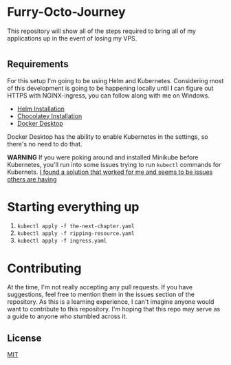 # Furry-Octo-Journey
This repository will show all of the steps required to bring all of my applications up in the event of losing my VPS. 

#
## Requirements
For this setup I'm going to be using Helm and Kubernetes. Considering most of this development is going to be happening locally until I can figure out HTTPS with NGINX-ingress, you can follow along with me on Windows.

* [Helm Installation](https://helm.sh/docs/intro/install/)
* [Chocolatey Installation](https://chocolatey.org/install)
* [Docker Desktop](https://www.docker.com/products/docker-desktop)

Docker Desktop has the ability to enable Kubernetes in the settings, so there's no need to do that.

**WARNING** If you were poking around and installed Minikube before Kubernetes, you'll run into some issues trying to run `kubectl` commands for Kubernets. [I found a solution that worked for me and seems to be issues others are having](https://stackoverflow.com/questions/57297337/docker-for-desktop-kubernetes-unable-to-connect-to-the-server-dial-tcp-164)
# 
# Starting everything up

1. `kubectl apply -f the-next-chapter.yaml`
2. `kubectl apply -f ripping-resource.yaml`
3. `kubectl apply -f ingress.yaml`

#
# Contributing
At the time, I'm not really accepting any pull requests. If you have suggestions, feel free to mention them in the issues section of the repository. As this is a learning experience, I can't imagine anyone would want to contribute to this repository. I'm hoping that this repo may serve as a guide to anyone who stumbled across it.


## License
[MIT](https://choosealicense.com/licenses/mit/)